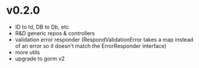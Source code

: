 
# v0.2.0
- ID to Id, DB to Db, etc
- R&D generic repos & controllers
- validation error responder (RespondValidationError takes a map instead of an error so it doesn't match the ErrorResponder interface)
- more utils
- upgrade to gorm v2
